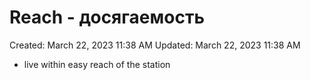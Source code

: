 # Reach - досягаемость

Created: March 22, 2023 11:38 AM
Updated: March 22, 2023 11:38 AM

- live within easy reach of the station